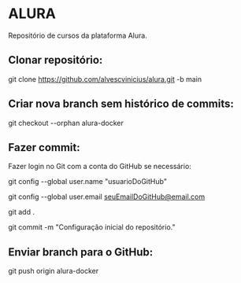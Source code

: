 # ALURA

Repositório de cursos da plataforma Alura.

## Clonar repositório:

git clone https://github.com/alvescvinicius/alura.git -b main

## Criar nova branch sem histórico de commits:

git checkout --orphan alura-docker

## Fazer commit:

Fazer login no Git com a conta do GitHub se necessário:

git config --global user.name "usuarioDoGitHub"

git config --global user.email seuEmailDoGitHub@email.com

git add .

git commit -m "Configuração inicial do repositório."

## Enviar branch para o GitHub:

git push origin alura-docker